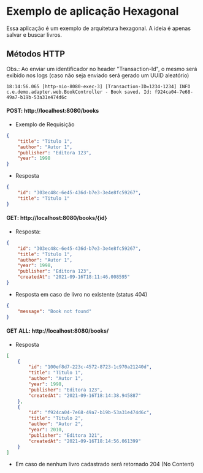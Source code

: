 # Exemplo de aplicação Hexagonal

Essa aplicação é um exemplo de arquitetura hexagonal.
A ideia é apenas salvar e buscar livros.

## Métodos HTTP
Obs.: Ao enviar um identificador no header "Transaction-Id", o mesmo será exibido nos logs (caso não seja enviado será gerado um UUID aleatório)
```
18:14:56.065 [http-nio-8080-exec-3] [Transaction-ID=1234-1234] INFO  c.e.demo.adapter.web.BookController - Book saved. Id: f924ca04-7e68-49a7-b19b-53a31e474d6c 
```

#### POST: http://localhost:8080/books
- Exemplo de Requisição
```json
{
    "title": "Titulo 1",
    "author": "Autor 1",
    "publisher": "Editora 123",
    "year": 1998
}
```
- Resposta
```json
{
    "id": "303ec48c-6e45-436d-b7e3-3e4e8fc59267",
    "title": "Titulo 1"
}
```

#### GET: http://localhost:8080/books/{id}
- Resposta:
```json
{
    "id": "303ec48c-6e45-436d-b7e3-3e4e8fc59267",
    "title": "Titulo 1",
    "author": "Autor 1",
    "year": 1998,
    "publisher": "Editora 123",
    "createdAt": "2021-09-16T18:11:46.008595"
}
```
- Resposta em caso de livro no existente (status 404)
```json
{
    "message": "Book not found"
}
```
#### GET ALL: http://localhost:8080/books/
- Resposta
```json
[
    {
        "id": "100ef8d7-223c-4572-8723-1c970a21240d",
        "title": "Titulo 1",
        "author": "Autor 1",
        "year": 1998,
        "publisher": "Editora 123",
        "createdAt": "2021-09-16T18:14:38.945887"
    },
    {
        "id": "f924ca04-7e68-49a7-b19b-53a31e474d6c",
        "title": "Titulo 2",
        "author": "Autor 2",
        "year": 2010,
        "publisher": "Editora 321",
        "createdAt": "2021-09-16T18:14:56.061399"
    }
]
```

- Em caso de nenhum livro cadastrado será retornado 204 (No Content)
